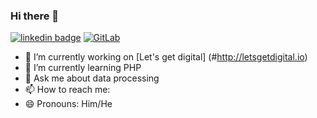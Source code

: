 ### Hi there 👋

[![linkedin badge](https://img.shields.io/badge/Joey_Roeters-30302f?style=flat-square&logo=linkedin)](https://www.linkedin.com/in/joey-roeters-42368515b/)
[![GitLab](https://img.shields.io/badge/Zhyltix-30302f?style=flat-square&logo=gitlab)](https://gitlab.com/Zhyltix)

- 🔭 I’m currently working on [Let's get digital] (#http://letsgetdigital.io)
- 🌱 I’m currently learning PHP
- 💬 Ask me about data processing
- 📫 How to reach me: 
- 😄 Pronouns: Him/He
